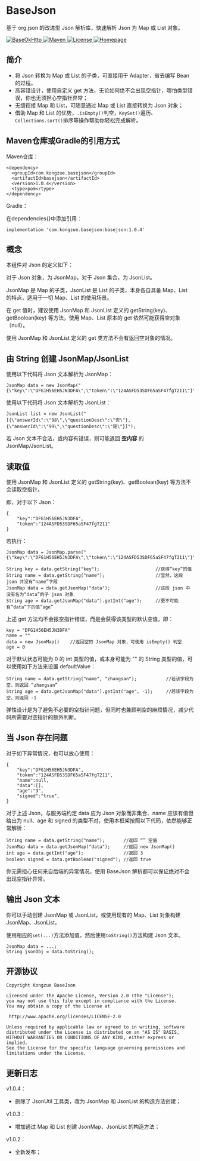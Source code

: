 # BaseJson
基于 org.json 的改进型 Json 解析库，快速解析 Json 为 Map 或 List 对象。

<a href="https://github.com/kongzue/BaseJson/">
<img src="https://img.shields.io/badge/BaseJson-1.0.4-green.svg" alt="BaseOkHttp">
</a>
<a href="https://bintray.com/myzchh/maven/BaseJson/1.0.4/link">
<img src="https://img.shields.io/badge/Maven-1.0.4-blue.svg" alt="Maven">
</a>
<a href="http://www.apache.org/licenses/LICENSE-2.0">
<img src="https://img.shields.io/badge/License-Apache%202.0-red.svg" alt="License">
</a>
<a href="http://www.kongzue.com">
<img src="https://img.shields.io/badge/Homepage-Kongzue.com-brightgreen.svg" alt="Homepage">
</a>

## 简介
- 将 Json 转换为 Map 或 List 的子类，可直接用于 Adapter，省去编写 Bean 的过程。
- 高容错设计，使用自定义 get 方法，无论如何绝不会出现空指针，哪怕类型错误，你也无须担心空指针异常；
- 无缝衔接 Map 和 List，可随意通过 Map 或 List 直接转换为 Json 对象；
- 借助 Map 和 List 的优势，`.isEmpty()`判空，`KeySet()`遍历、`Collections.sort()`排序等操作帮助你轻松完成解析。

## Maven仓库或Gradle的引用方式
Maven仓库：
```
<dependency>
  <groupId>com.kongzue.basejson</groupId>
  <artifactId>basejson</artifactId>
  <version>1.0.4</version>
  <type>pom</type>
</dependency>
```
Gradle：

在dependencies{}中添加引用：
```
implementation 'com.kongzue.basejson:basejson:1.0.4'
```

## 概念
本组件对 Json 的定义如下：

对于 Json 对象，为 JsonMap，对于 Json 集合，为 JsonList。

JsonMap 是 Map 的子类，JsonList 是 List 的子类，本身各自具备 Map、List 的特点，适用于一切 Map、List 的使用场景。

在 get 值时，建议使用 JsonMap 和 JsonList 定义的 getString(key)、getBoolean(key) 等方法，使用 Map、List 原本的 get 依然可能获得空对象（null）。

使用 JsonMap 和 JsonList 定义的 get 类方法不会有返回空对象的情况。

## 由 String 创建 JsonMap/JsonList

使用以下代码将 Json 文本解析为 JsonMap：
```
JsonMap data = new JsonMap("{\"key\":\"DFG1H56EH5JN3DFA\",\"token\":\"124ASFD53SDF65aSF47fgT211\"}");
```

使用以下代码将 Json 文本解析为 JsonList：
```
JsonList list = new JsonList("[{\"answerId\":\"98\",\"questionDesc\":\"否\"},{\"answerId\":\"99\",\"questionDesc\":\"是\"}]");
```

若 Json 文本不合法，或内容有错误，则可能返回 **空内容** 的 JsonMap/JsonList。

## 读取值
使用 JsonMap 和 JsonList 定义的 getString(key)、getBoolean(key) 等方法不会读取空指针。

即，对于以下 Json：
```
{
    "key":"DFG1H56EH5JN3DFA",
    "token":"124ASFD53SDF65aSF47fgT211"
}
```
若执行：
```
JsonMap data = JsonMap.parse("{\"key\":\"DFG1H56EH5JN3DFA\",\"token\":\"124ASFD53SDF65aSF47fgT211\"}");

String key = data.getString("key");                     //获得“key”的值
String name = data.getString("name");                   //显然，这段 json 并没有“name”字段
JsonMap data = data.getJsonMap("data");                 //这段 json 中没有名为“data”的子 json 对象
String age = data.getJsonMap("data").getInt("age");     //更不可能有“data”下的值“age”
```
上述 get 方法均不会报空指针错误，而是会获得该类型的默认空值，即：
```
key = "DFG1H56EH5JN3DFA"
name = ""
data = new JsonMap()    //返回空的 JsonMap 对象，可使用 isEmpty() 判空
age = 0
```
对于默认状态可能为 0 的 int 类型的值，或本身可能为 "" 的 String 类型的值，可以使用如下方法来设置 defaultValue：
```
String name = data.getString("name", "zhangsan");           //若该字段为空，则返回 “zhangsan”
String age = data.getJsonMap("data").getInt("age", -1);     //若该字段为空，则返回 -1
```

弹性设计是为了避免不必要的空指针问题，但同时也兼顾判空的麻烦情况，减少代码所需要对空指针的额外判断。

## 当 Json 存在问题
对于如下异常情况，也可以放心使用：
```
{
    "key":"DFG1H56EH5JN3DFA",
    "token":"124ASFD53SDF65aSF47fgT211",
    "name":null,
    "data":[],
    "age":"3",
    "signed":"true",
}
```
对于上述 Json，与服务端约定 data 应为 Json 对象而非集合、name 应该有值但给出为 null、age 和 signed 的类型不对，使用本框架按照以下代码，依然能够正常解析：
```
String name = data.getString("name");       //返回 “” 空值
JsonMap data = data.getJsonMap("data");     //返回 new JsonMap()
int age = data.getInt("age");               //返回 3
boolean signed = data.getBoolean("signed"); //返回 true
```
你无需担心任何来自后端的异常情况，使用 BaseJson 解析都可以保证绝对不会出现空指针异常。

## 输出 Json 文本
你可以手动创建 JsonMap 或 JsonList，或使用现有的 Map、List 对象构建 JsonMap、JsonList。

使用相应的`set(...)`方法添加值，然后使用`toString()`方法构建 Json 文本。
```
JsonMap data = ...;
String jsonObj = data.toString();
```

## 开源协议
```
Copyright Kongzue BaseJson

Licensed under the Apache License, Version 2.0 (the "License");
you may not use this file except in compliance with the License.
You may obtain a copy of the License at

 http://www.apache.org/licenses/LICENSE-2.0

Unless required by applicable law or agreed to in writing, software
distributed under the License is distributed on an "AS IS" BASIS,
WITHOUT WARRANTIES OR CONDITIONS OF ANY KIND, either express or implied.
See the License for the specific language governing permissions and
limitations under the License.
```
## 更新日志
v1.0.4：
- 删除了 JsonUtil 工具类，改为 JsonMap 和 JsonList 的构造方法创建；

v1.0.3：
- 增加通过 Map 和 List 创建 JsonMap、JsonList 的构造方法；

v1.0.2：
- 全新发布；